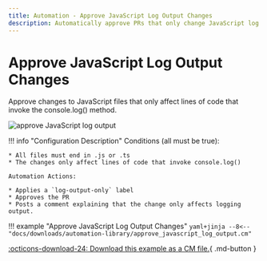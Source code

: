```yaml
---
title: Automation - Approve JavaScript Log Output Changes
description: Automatically approve PRs that only change JavaScript log output.
---
```

# Approve JavaScript Log Output Changes

<!-- --8<-- [start:example]-->
Approve changes to JavaScript files that only affect lines of code that invoke the console.log() method.

![approve JavaScript log output](/automations/languages/approve-log-output.png)

!!! info "Configuration Description"
    Conditions (all must be true):

    * All files must end in .js or .ts
    * The changes only affect lines of code that invoke console.log()

    Automation Actions:

    * Applies a `log-output-only` label
    * Approves the PR
    * Posts a comment explaining that the change only affects logging output.

!!! example "Approve JavaScript Log Output Changes"
    ```yaml+jinja
    --8<-- "docs/downloads/automation-library/approve_javascript_log_output.cm"
    ```
    <div class="result" markdown>
      <span>
      [:octicons-download-24: Download this example as a CM file.](/downloads/automation-library/approve_javascript_log_output.cm){ .md-button }
      </span>
    </div>
<!-- --8<-- [end:example]-->